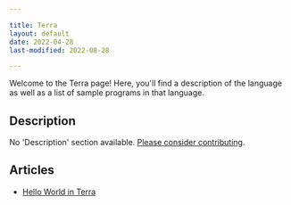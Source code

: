 ```yaml
---

title: Terra
layout: default
date: 2022-04-28
last-modified: 2022-08-28

---
```


Welcome to the Terra page! Here, you'll find a description of the language as well as a list of sample programs in that language.

## Description

No 'Description' section available. [Please consider contributing](https://github.com/TheRenegadeCoder/sample-programs-website).

## Articles

- [Hello World in Terra](https://sampleprograms.io/projects/hello-world/terra)
